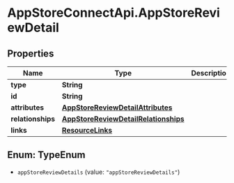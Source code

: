 # AppStoreConnectApi.AppStoreReviewDetail

## Properties

Name | Type | Description | Notes
------------ | ------------- | ------------- | -------------
**type** | **String** |  | 
**id** | **String** |  | 
**attributes** | [**AppStoreReviewDetailAttributes**](AppStoreReviewDetailAttributes.md) |  | [optional] 
**relationships** | [**AppStoreReviewDetailRelationships**](AppStoreReviewDetailRelationships.md) |  | [optional] 
**links** | [**ResourceLinks**](ResourceLinks.md) |  | [optional] 



## Enum: TypeEnum


* `appStoreReviewDetails` (value: `"appStoreReviewDetails"`)




